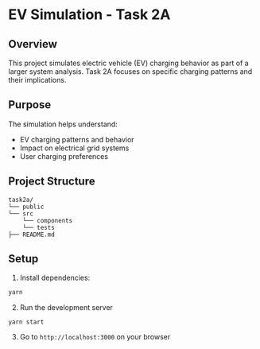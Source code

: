 # EV Simulation - Task 2A

## Overview

This project simulates electric vehicle (EV) charging behavior as part of a larger system analysis. Task 2A focuses on specific charging patterns and their implications.

## Purpose

The simulation helps understand:

- EV charging patterns and behavior
- Impact on electrical grid systems
- User charging preferences

## Project Structure

```
task2a/
└── public
└── src
    └── components
    └── tests
├── README.md
```

## Setup

1. Install dependencies:

```bash
yarn
```

2. Run the development server

```
yarn start
```

3. Go to `http://localhost:3000` on your browser